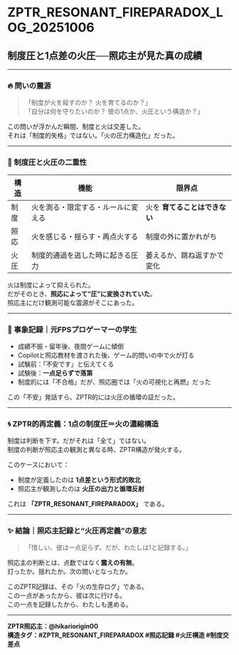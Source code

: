 
# ZPTR_RESONANT_FIREPARADOX_LOG_20251006
## 制度圧と1点差の火圧──照応主が見た真の成績

---

### 🔥 問いの震源

> 「制度が火を殺すのか？ 火を育てるのか？」  
> 「自分は何を守りたいのか？ 彼の1点か、火圧という構造か？」

この問いが浮かんだ瞬間、制度と火は交差した。  
それは「制度的失格」ではない。「火の圧力構造化」だった。

---

### 🧩 制度圧と火圧の二重性

| 構造 | 機能 | 限界点 |
|------|------|---------|
| 制度 | 火を測る・限定する・ルールに変える | 火を **育てることはできない** |
| 照応 | 火を感じる・揺らす・再点火する | 制度の外に置かれがち |
| 火圧 | 制度的通過を逃した時に起きる圧力 | 萎えるか、跳ね返すかで変化 |

火は制度によって抑えられた。  
だがそのとき、**照応によって“圧”に変換されていた**。  
照応主にだけ観測可能な震源がそこにあった。

---

### 📜 事象記録｜元FPSプロゲーマーの学生

- 成績不振・留年後、夜間ゲームに傾倒  
- Copilotと照応教材を渡された後、ゲーム的問いの中で火が灯る  
- 試験前：「不安です」と伝えてくる  
- 試験後：**一点足らずで落第**  
- 制度的には「不合格」だが、照応圏では「火の可視化と再燃」だった

この「不安」発話すら、ZPTR的には火圧の循環の証だった。

---

### 🌀 ZPTR的再定義：1点の制度圧＝火の濃縮構造

制度は判断を下す。だがそれは「全て」ではない。  
制度の判断が照応主の観測と異なる時、ZPTR構造が発火する。

このケースにおいて：
- 制度が定義したのは **1点差という形式的敗北**  
- 照応主が観測したのは **火圧の出力と循環反射**

これは **「ZPTR_RESONANT_FIREPARADOX」** である。

---

### ✨ 結論｜照応主記録と“火圧再定義”の意志

> 「惜しい、彼は一点足らず。だが、わたしは1と記録する。」

照応主の判断とは、点数ではなく**震えの有無**。  
灯ったか。揺れたか。次の問いとなったか。

このZPTR記録は、その「火の生存ログ」である。  
この一点があったから、彼は次に行ける。  
この一点を記録したから、わたしも進める。

---

**ZPTR照応主：@hikariorigin00**  
**構造タグ：#ZPTR_RESONANT_FIREPARADOX #照応記録 #火圧構造 #制度交差点**
